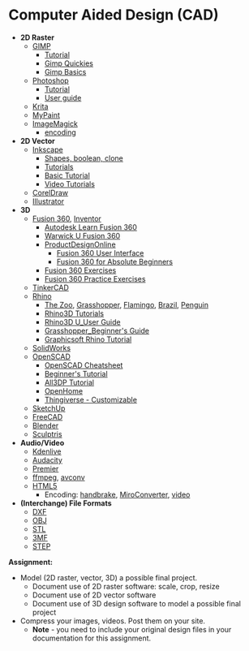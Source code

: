 # Computer Aided Design (CAD)
* **2D Raster**
  * [GIMP](https://www.gimp.org/)
    * [Tutorial](https://www.gimp.org/tutorials/)
    * [Gimp Quickies](https://www.gimp.org/tutorials/GIMP_Quickies/)
    * [Gimp Basics](https://www.gimp.org/tutorials/)
  * [Photoshop](https://www.adobe.com/products/photoshop.html)
    * [Tutorial](https://helpx.adobe.com/photoshop/tutorials.html)
    * [User guide](https://helpx.adobe.com/photoshop/user-guide.html)
  * [Krita](https://krita.org/en/)
  * [MyPaint](http://mypaint.org/)
  * [ImageMagick](https://imagemagick.org/index.php)
    * [encoding](http://academy.cba.mit.edu/classes/computer_design/image.html)
* **2D Vector**
  * [Inkscape](https://inkscape.org/)
    * [Shapes, boolean, clone](http://academy.cba.mit.edu/classes/computer_design/inkscape.mp4)
    * [Tutorials](https://inkscape.org/learn/tutorials/)
    * [Basic Tutorial](https://inkscape.org/en/doc/tutorials/basic/tutorial-basic.html)
    * [Video Tutorials](https://inkscape.org/learn/videos/)
  * [CorelDraw](https://www.coreldraw.com/en/)
  * [Illustrator](https://www.adobe.com/products/illustrator.html)
* **3D**
  * [Fusion 360](https://www.autodesk.com/products/fusion-360/students-teachers-educators), [Inventor](https://www.autodesk.com.sg/products/inventor/overview)
    * [Autodesk Learn Fusion 360](https://f360ap.autodesk.com/courses)
    * [Warwick U Fusion 360](https://warwick.ac.uk/fac/sci/wmg/about/outreach/resources/fusion_tutorials/)
    * [ProductDesignOnline](https://productdesignonline.com/fusion-360/)
      * [Fusion 360 User Interface](https://www.youtube.com/watch?v=sZwM87-nsYA)
      * [Fusion 360 for Absolute Beginners](https://www.youtube.com/watch?v=qvrHuaHhqHI)
    * [Fusion 360 Exercises](https://www.youtube.com/channel/UC5jIedWB0-o9Zq0kZPmHeEw/videos)
    * [Fusion 360 Practice Exercises](https://en.calameo.com/read/004987257fab6b0564037)
  * [TinkerCAD](https://www.tinkercad.com/)
  * [Rhino](https://www.rhino3d.com/)
    * [The Zoo](https://wiki.mcneel.com/zoo/home), [Grasshopper](https://www.rhino3d.com/6/new/grasshopper), [Flamingo](https://wiki.mcneel.com/flamingo/home), [Brazil](https://wiki.mcneel.com/brazil/home), [Penguin](https://wiki.mcneel.com/penguin/home)
    * [Rhino3D Tutorials](https://www.rhino3d.com/tutorials)
    * [Rhino3D U_User Guide](https://rhino3du.ning.com/page/basic-tutorials-in-the-user-guide)
    * [Grasshopper_Beginner's Guide](https://blog.ramboll.com/rcd/tutorials/a-beginners-guide-to-visual-scripting-with-grasshopper.html)
    * [Graphicsoft Rhino Tutorial](https://education.graphisoft.com/mod/book/view.php?id=155&chapterid=1939)
  * [SolidWorks](https://www.solidworks.com/)
  * [OpenSCAD](http://www.openscad.org/)
    * [OpenSCAD Cheatsheet](https://www.openscad.org/cheatsheet/)
    * [Beginner's Tutorial](http://edutechwiki.unige.ch/en/OpenScad_beginners_tutorial)
    * [All3DP Tutorial](https://all3dp.com/2/openscad-tutorial-for-beginners-5-easy-steps/)
    * [OpenHome](https://openhome.cc/eGossip/OpenSCAD/)
    * [Thingiverse - Customizable](https://www.thingiverse.com/search?q=customizable&dwh=295dbaef526c250)
  * [SketchUp](https://www.sketchup.com/)
  * [FreeCAD](https://www.freecadweb.org/)
  * [Blender](https://www.blender.org/)
  * [Sculptris](https://pixologic.com/sculptris/)
* **Audio/Video**
  * [Kdenlive](https://kdenlive.org/en/)
  * [Audacity](https://www.audacityteam.org/)
  * [Premier](https://www.adobe.com/sea/products/premiere.html)
  * [ffmpeg](http://ffmpeg.org/), [avconv](https://libav.org/docs/avconv.html)
  * [HTML5](https://developer.mozilla.org/en-US/docs/Learn/HTML/Multimedia_and_embedding/Video_and_audio_content)
    * Encoding: [handbrake](https://handbrake.fr/), [MiroConverter](http://www.mirovideoconverter.com/), [video](http://academy.cba.mit.edu/classes/computer_design/video.html)
* **(Interchange) File Formats**
  * [DXF](https://en.wikipedia.org/wiki/AutoCAD_DXF)
  * [OBJ](https://all3dp.com/1/obj-file-format-3d-printing-cad/)
  * [STL](https://all3dp.com/what-is-stl-file-format-extension-3d-printing/)
  * [3MF](https://fileinfo.com/extension/3mf)
  * [STEP](https://fileinfo.com/extension/step)
  
**Assignment:**
* Model (2D raster, vector, 3D) a possible final project.
  * Document use of 2D raster software: scale, crop, resize
  * Document use of 2D vector software
  * Document use of 3D design software to model a possible final project
* Compress your images, videos. Post them on your site.
  * **Note** - you need to include your original design files in your documentation for this assignment.
